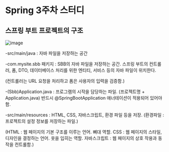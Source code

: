# Spring 3주차 스터디

## 스프링 부트 프로젝트의 구조
![image](https://github.com/user-attachments/assets/eb2984f6-a8e6-4a0e-8fa7-34dae0ddc98c)

-src/main/java
: 자바 파일을 저장하는 공간

-com.mysite.sbb 패키지
: SBB의 자바 파일을 저장하는 공간. 스프링 부트의 컨트롤러, 폼, DTO, 데이터베이스 처리를 위한 엔티티, 서비스 등의 자바 파일이 위치한다.

(컨트롤러는 URL 요청을 처리하고 폼은 사용자의 입력을 검증함.)

-(Sbb)Application.java
: 프로그램의 시작을 담당하는 파일. (프로젝트명 + Application.java)
반드시 @SpringBootApplication 애너테이션이 적용되어 있어야 함. 

-src/main/resources
: HTML, CSS, 자바스크립트, 환경 파일 등을 저장. (환경파일 : 프로젝트의 설정 정보를 저장하는 파일.)

(HTML : 웹 페이지의 기본 구조를 이루는 언어. 뼈대 역할.
CSS : 웹 페이지의 스타일, 디자인을 결정하는 언어. 옷을 입히는 역할.
자바스크립트 : 웹 페이지의 상호 작용과 동작을 컨트롤함.)
